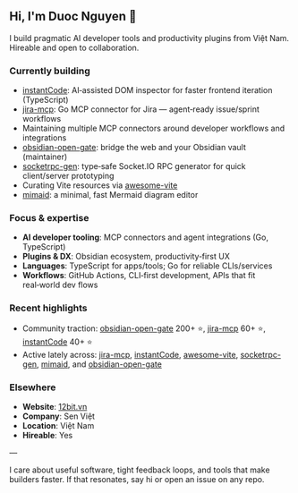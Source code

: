 ## Hi, I'm Duoc Nguyen 👋

I build pragmatic AI developer tools and productivity plugins from Việt Nam. Hireable and open to collaboration.

### Currently building
- [instantCode](https://github.com/nguyenvanduocit/instantCode): AI‑assisted DOM inspector for faster frontend iteration (TypeScript)
- [jira-mcp](https://github.com/nguyenvanduocit/jira-mcp): Go MCP connector for Jira — agent‑ready issue/sprint workflows
- Maintaining multiple MCP connectors around developer workflows and integrations
- [obsidian-open-gate](https://github.com/nguyenvanduocit/obsidian-open-gate): bridge the web and your Obsidian vault (maintainer)
- [socketrpc-gen](https://github.com/nguyenvanduocit/socketrpc-gen): type‑safe Socket.IO RPC generator for quick client/server prototyping
- Curating Vite resources via [awesome-vite](https://github.com/nguyenvanduocit/awesome-vite)
- [mimaid](https://github.com/nguyenvanduocit/mimaid): a minimal, fast Mermaid diagram editor

### Focus & expertise
- **AI developer tooling**: MCP connectors and agent integrations (Go, TypeScript)
- **Plugins & DX**: Obsidian ecosystem, productivity‑first UX
- **Languages**: TypeScript for apps/tools; Go for reliable CLIs/services
- **Workflows**: GitHub Actions, CLI‑first development, APIs that fit real‑world dev flows

### Recent highlights
- Community traction: [obsidian-open-gate](https://github.com/nguyenvanduocit/obsidian-open-gate) 200+ ⭐, [jira-mcp](https://github.com/nguyenvanduocit/jira-mcp) 60+ ⭐, [instantCode](https://github.com/nguyenvanduocit/instantCode) 40+ ⭐
- Active lately across: [jira-mcp](https://github.com/nguyenvanduocit/jira-mcp), [instantCode](https://github.com/nguyenvanduocit/instantCode), [awesome-vite](https://github.com/nguyenvanduocit/awesome-vite), [socketrpc-gen](https://github.com/nguyenvanduocit/socketrpc-gen), [mimaid](https://github.com/nguyenvanduocit/mimaid), and [obsidian-open-gate](https://github.com/nguyenvanduocit/obsidian-open-gate)

### Elsewhere
- **Website**: [12bit.vn](https://12bit.vn)
- **Company**: Sen Việt
- **Location**: Việt Nam
- **Hireable**: Yes

—

I care about useful software, tight feedback loops, and tools that make builders faster. If that resonates, say hi or open an issue on any repo.
